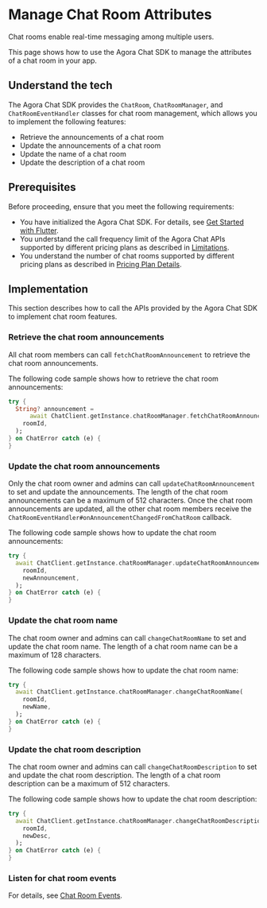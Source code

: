 # Manage Chat Room Attributes

Chat rooms enable real-time messaging among multiple users.

This page shows how to use the Agora Chat SDK to manage the attributes of a chat room in your app.


## Understand the tech

The Agora Chat SDK provides the `ChatRoom`, `ChatRoomManager`, and `ChatRoomEventHandler` classes for chat room management, which allows you to implement the following features:

- Retrieve the announcements of a chat room
- Update the announcements of a chat room
- Update the name of a chat room
- Update the description of a chat room


## Prerequisites

Before proceeding, ensure that you meet the following requirements:

- You have initialized the Agora Chat SDK. For details, see [Get Started with Flutter](./agora_chat_get_started_flutter).
- You understand the call frequency limit of the Agora Chat APIs supported by different pricing plans as described in [Limitations](./agora_chat_limitation).
- You understand the number of chat rooms supported by different pricing plans as described in [Pricing Plan Details](./agora_chat_plan).


## Implementation

This section describes how to call the APIs provided by the Agora Chat SDK to implement chat room features.

### Retrieve the chat room announcements

All chat room members can call `fetchChatRoomAnnouncement` to retrieve the chat room announcements.

The following code sample shows how to retrieve the chat room announcements:

```dart
try {
  String? announcement =
      await ChatClient.getInstance.chatRoomManager.fetchChatRoomAnnouncement(
    roomId,
  );
} on ChatError catch (e) {
}
```

### Update the chat room announcements

Only the chat room owner and admins can call `updateChatRoomAnnouncement` to set and update the announcements. The length of the chat room announcements can be a maximum of 512 characters. Once the chat room announcements are updated, all the other chat room members receive the `ChatRoomEventHandler#onAnnouncementChangedFromChatRoom` callback.

The following code sample shows how to update the chat room announcements:

```dart
try {
  await ChatClient.getInstance.chatRoomManager.updateChatRoomAnnouncement(
    roomId,
    newAnnouncement,
  );
} on ChatError catch (e) {
}
```

### Update the chat room name

The chat room owner and admins can call `changeChatRoomName` to set and update the chat room name. The length of a chat room name can be a maximum of 128 characters.

The following code sample shows how to update the chat room name:

```dart
try {
  await ChatClient.getInstance.chatRoomManager.changeChatRoomName(
    roomId,
    newName,
  );
} on ChatError catch (e) {
}
```

### Update the chat room description

The chat room owner and admins can call `changeChatRoomDescription` to set and update the chat room description. The length of a chat room description can be a maximum of 512 characters.

The following code sample shows how to update the chat room description:

```dart
try {
  await ChatClient.getInstance.chatRoomManager.changeChatRoomDescription(
    roomId,
    newDesc,
  );
} on ChatError catch (e) {
}
```

### Listen for chat room events

For details, see [Chat Room Events](./agora_chat_chatroom_flutter#listen-for-chat-room-events).